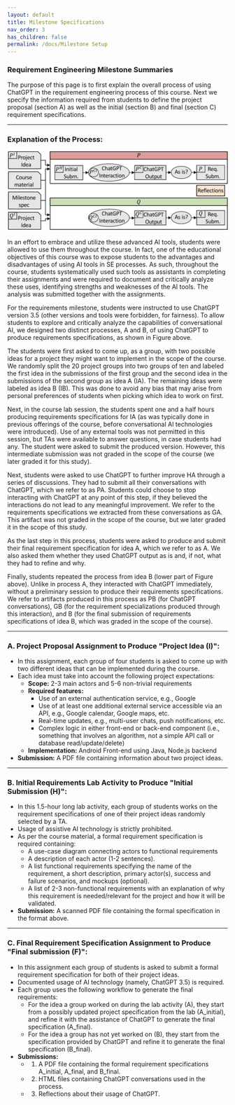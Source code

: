```yaml
---
layout: default
title: Milestone Specifications
nav_order: 3
has_children: false
permalink: /docs/Milestone Setup
---
```


### Requirement Engineering Milestone Summaries

The purpose of this page is to first explain the overall process of using ChatGPT in the requirement engineering process of this course. Next we specify the information required from students to define the project proposal (section A) as well as the initial (section B) and final (section C) requirement specifications.

---

### Explanation of the Process:
![image](../img/overview.png)

In an effort to embrace and utilize these advanced AI tools, students were allowed to use them throughout the course. In fact, one of the educational objectives of this course was to expose students to the advantages and disadvantages of using AI tools in SE processes. As such, throughout the course, students systematically used such tools as assistants in completing their assignments and were required to document and critically analyze these uses, identifying strengths and weaknesses of the AI tools. The analysis was submitted together with the assignments.  

For the requirements milestone, students were instructed to use ChatGPT version 3.5 (other versions and tools were forbidden, for fairness). To allow students to explore and critically analyze the capabilities of conversational AI, we designed two distinct processes, A and B, of using ChatGPT
to produce requirements specifications, as shown in Figure above. 

The students were first asked to come up, as a group, with two possible ideas for a project they might want to implement in the scope of the course. We randomly split the 20 project groups into two groups of ten and labeled the first idea in the submissions of the first group and the second idea in the submissions of the second group as idea A (IA). The remaining ideas were labeled as idea B (IB). 
This was done to avoid any bias that may arise from personal preferences of students
when picking which idea to work on first.

Next, in the course lab session, the students spent one and a half hours producing requirements specifications for IA (as was typically done in previous offerings of the course, before conversational AI technologies were introduced). Use of any external tools was not permitted in this session, but TAs were available to answer questions, in case students had any. The student were asked to submit the produced version. However, this intermediate submission was not graded in the scope of the course (we later graded it for this study).

Next, students were asked to use ChatGPT to further improve HA through a series of discussions. They had to submit all their conversations with ChatGPT, which we refer to as PA. Students could choose to stop interacting with ChatGPT at any point of this step, if they believed the interactions do not lead to any meaningful improvement. We refer to the requirements specifications we extracted from these conversations as GA. This artifact was not graded in the scope of the course, but we later graded it in the scope of this study.

As the last step in this process, students were asked to produce and submit their final requirement specification for idea A, which we refer to as A. We also asked them whether they used ChatGPT output as is and, if not, what they had to refine and why.

Finally, students repeated the process from idea B (lower part of Figure above). Unlike in process A, they interacted with ChatGPT immediately, without a preliminary session to produce their requirements specifications. We refer to artifacts produced in this process as PB (for ChatGPT conversations), GB (for the requirement specializations produced through this interaction), and B (for the final submission of requirements specifications of idea B, which was graded in the scope of the course).

---

### A. Project Proposal Assignment to Produce "Project Idea (I)":

- In this assignment, each group of four students is asked to come up with two different ideas that can be implemented during the course.
- Each idea must take into account the following project expectations:
  - **Scope:** 2-3 main actors and 5-6 non-trivial requirements
  - **Required features:**
    - Use of an external authentication service, e.g., Google
    - Use of at least one additional external service accessible via an API, e.g., Google calendar, Google maps, etc.
    - Real-time updates, e.g., multi-user chats, push notifications, etc.
    - Complex logic in either front-end or back-end component (i.e., something that involves an algorithm, not a simple API call or database read/update/delete)
  - **Implementation:** Android Front-end using Java, Node.js backend
- **Submission:** A PDF file containing information about two project ideas.

---
### B. Initial Requirements Lab Activity to Produce "Initial Submission (H)":

- In this 1.5-hour long lab activity, each group of students works on the requirement specifications of one of their project ideas randomly selected by a TA.
- Usage of assistive AI technology is strictly prohibited.
- As per the course material, a formal requirement specification is required containing:
  - A use-case diagram connecting actors to functional requirements
  - A description of each actor (1-2 sentences).
  - A list functional requirements specifying the name of the requirement, a short description, primary actor(s), success and failure scenarios, and mockups (optional).
  - A list of 2-3 non-functional requirements with an explanation of why this requirement is needed/relevant for the project and how it will be validated.
- **Submission:** A scanned PDF file containing the formal specification in the format above.

---
### C. Final Requirement Specification Assignment to Produce "Final submission (F)":

- In this assignment each group of students is asked to submit a formal requirement specification for both of their project ideas.
- Documented usage of AI technology (namely, ChatGPT 3.5) is required.
- Each group uses the following workflow to generate the final requirements:
  - For the idea a group worked on during the lab activity (A), they start from a possibly updated project specification from the lab (A_initial), and refine it with the assistance of ChatGPT to generate the final specification (A_final).
  - For the idea a group has not yet worked on (B), they start from the specification provided by ChatGPT and refine it to generate the final specification (B_final).
- **Submissions:** 
  - 1. A PDF file containing the formal requirement specifications A_initial, A_final, and B_final.
  - 2. HTML files containing ChatGPT conversations used in the process.
  - 3. Reflections about their usage of ChatGPT.

 
